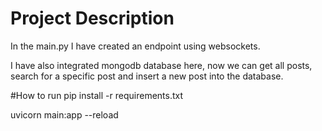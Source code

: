 
# Project Description

In the main.py I have created an endpoint using websockets.

I have also integrated mongodb database here, now we can get all posts, search for a specific post and insert a new post into the database.

#How to run
pip install -r requirements.txt

uvicorn main:app --reload